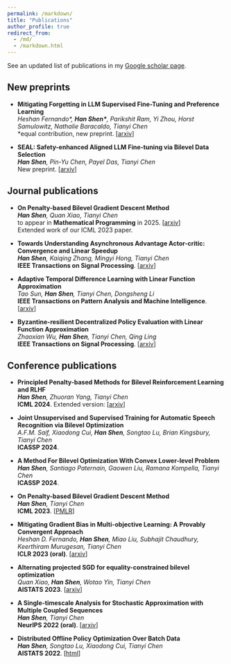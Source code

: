 ```yaml
---
permalink: /markdown/
title: "Publications"
author_profile: true
redirect_from: 
  - /md/
  - /markdown.html
---
```


See an updated list of publications in my [Google scholar page](https://scholar.google.com/citations?user=UeWSr6oAAAAJ&hl=en).

## New preprints

* <b>Mitigating Forgetting in LLM Supervised Fine-Tuning and Preference Learning</b>\
  *Heshan Fernando\*, <b>Han Shen\*</b>, Parikshit Ram, Yi Zhou, Horst Samulowitz, Nathalie Baracaldo, Tianyi Chen*\
  \*equal contribution, new preprint. [[arxiv](https://arxiv.org/abs/2410.15483)]
  
* <b>SEAL: Safety-enhanced Aligned LLM Fine-tuning via Bilevel Data Selection</b>\
  *<b>Han Shen</b>, Pin-Yu Chen, Payel Das, Tianyi Chen*\
  New preprint. [[arxiv](https://arxiv.org/abs/2410.07471)]


## Journal publications

* <b>On Penalty-based Bilevel Gradient Descent Method</b>\
*<b>Han Shen</b>, Quan Xiao, Tianyi Chen*\
to appear in **Mathematical Programming** in 2025. [[arxiv](https://arxiv.org/abs/2302.05185)]\
Extended work of our ICML 2023 paper. 

* <b>Towards Understanding Asynchronous Advantage Actor-critic: Convergence and Linear Speedup</b>\
*<b>Han Shen</b>, Kaiqing Zhang, Mingyi Hong, Tianyi Chen*\
**IEEE Transactions on Signal Processing**. [[arxiv](https://arxiv.org/abs/2012.15511)]

* <b>Adaptive Temporal Difference Learning with Linear Function Approximation</b>\
*Tao Sun, <b>Han Shen</b>, Tianyi Chen, Dongsheng Li*\
**IEEE Transactions on Pattern Analysis and Machine Intelligence**. [[arxiv](https://arxiv.org/abs/2002.08537)]

* <b>Byzantine-resilient Decentralized Policy Evaluation with Linear Function Approximation</b>\
*Zhaoxian Wu, <b>Han Shen</b>, Tianyi Chen, Qing Ling*\
**IEEE Transactions on Signal Processing**. [[arxiv](https://arxiv.org/abs/2009.11146)]


## Conference publications

* <b>Principled Penalty-based Methods for Bilevel Reinforcement Learning and RLHF</b>\
*<b>Han Shen</b>, Zhuoran Yang, Tianyi Chen*\
**ICML 2024**. Extended version: [[arxiv](https://arxiv.org/abs/2402.06886)]

* <b>Joint Unsupervised and Supervised Training for Automatic Speech Recognition via Bilevel Optimization</b>\
*A.F.M. Saif, Xiaodong Cui, <b>Han Shen</b>, Songtao Lu, Brian Kingsbury, Tianyi Chen*\
**ICASSP 2024**.

* <b>A Method For Bilevel Optimization With Convex Lower-level Problem</b>\
*<b>Han Shen</b>, Santiago Paternain, Gaowen Liu, Ramana Kompella, Tianyi Chen*\
**ICASSP 2024**.

* <b>On Penalty-based Bilevel Gradient Descent Method</b>\
*<b>Han Shen</b>, Tianyi Chen*\
**ICML 2023**. [[PMLR](https://proceedings.mlr.press/v202/shen23c.html#:~:text=Further%2C%20we%20propose%20the%20penalty-based%20bilevel%20gradient%20descent,proposed%20algorithm.%20Shen%2C%20H.%20%26%20Chen%2C%20T..%20%282023%29.)]

* <b>Mitigating Gradient Bias in Multi-objective Learning: A Provably Convergent Approach</b>\
*Heshan D. Fernando, <b>Han Shen</b>, Miao Liu, Subhajit Chaudhury, Keerthiram Murugesan, Tianyi Chen*\
**ICLR 2023 (oral)**. [[arxiv](https://arxiv.org/abs/2210.12624)]


* <b>Alternating projected SGD for equality-constrained bilevel optimization</b>\
*Quan Xiao, <b>Han Shen</b>, Wotao Yin, Tianyi Chen*\
**AISTATS 2023**. [[arxiv](https://arxiv.org/abs/2211.07096)]


* <b>A Single-timescale Analysis for Stochastic Approximation with Multiple Coupled Sequences</b>\
*<b>Han Shen</b>, Tianyi Chen*\
**NeurIPS 2022 (oral)**. [[arxiv](https://arxiv.org/abs/2206.10414)]

* <b>Distributed Offline Policy Optimization Over Batch Data</b>\
*<b>Han Shen</b>, Songtao Lu, Xiaodong Cui, Tianyi Chen*\
**AISTATS 2022**. [[html](https://proceedings.mlr.press/v206/shen23b.html)]



<!--
## Locations of key files/directories

* Basic config options: _config.yml
* Top navigation bar config: _data/navigation.yml
* Single pages: _pages/
* Collections of pages are .md or .html files in:
  * _publications/
  * _portfolio/
  * _posts/
  * _teaching/
  * _talks/
* Footer: _includes/footer.html
* Static files (like PDFs): /files/
* Profile image (can set in _config.yml): images/profile.png

## Tips and hints

* Name a file ".md" to have it render in markdown, name it ".html" to render in HTML.
* Go to the [commit list](https://github.com/academicpages/academicpages.github.io/commits/master) (on your repo) to find the last version Github built with Jekyll. 
  * Green check: successful build
  * Orange circle: building
  * Red X: error
  * No icon: not built

## Resources
 * [Liquid syntax guide](https://shopify.github.io/liquid/tags/control-flow/)

## Markdown guide

### Header three

#### Header four

##### Header five

###### Header six

## Blockquotes

Single line blockquote:

> Quotes are cool.

## Tables

### Table 1

| Entry            | Item   |                                                              |
| --------         | ------ | ------------------------------------------------------------ |
| [John Doe](#)    | 2016   | Description of the item in the list                          |
| [Jane Doe](#)    | 2019   | Description of the item in the list                          |
| [Doe Doe](#)     | 2022   | Description of the item in the list                          |

### Table 2

| Header1 | Header2 | Header3 |
|:--------|:-------:|--------:|
| cell1   | cell2   | cell3   |
| cell4   | cell5   | cell6   |
|-----------------------------|
| cell1   | cell2   | cell3   |
| cell4   | cell5   | cell6   |
|=============================|
| Foot1   | Foot2   | Foot3   |

## Definition Lists

Definition List Title
:   Definition list division.

Startup
:   A startup company or startup is a company or temporary organization designed to search for a repeatable and scalable business model.

#dowork
:   Coined by Rob Dyrdek and his personal body guard Christopher "Big Black" Boykins, "Do Work" works as a self motivator, to motivating your friends.

Do It Live
:   I'll let Bill O'Reilly [explain](https://www.youtube.com/watch?v=O_HyZ5aW76c "We'll Do It Live") this one.

## Unordered Lists (Nested)

  * List item one 
      * List item one 
          * List item one
          * List item two
          * List item three
          * List item four
      * List item two
      * List item three
      * List item four
  * List item two
  * List item three
  * List item four

## Ordered List (Nested)

  1. List item one 
      1. List item one 
          1. List item one
          2. List item two
          3. List item three
          4. List item four
      2. List item two
      3. List item three
      4. List item four
  2. List item two
  3. List item three
  4. List item four

## Buttons

Make any link standout more when applying the `.btn` class.

## Notices

**Watch out!** You can also add notices by appending `{: .notice}` to a paragraph.
{: .notice}

## HTML Tags

### Address Tag

<address>
  1 Infinite Loop<br /> Cupertino, CA 95014<br /> United States
</address>

### Anchor Tag (aka. Link)

This is an example of a [link](http://github.com "Github").

### Abbreviation Tag

The abbreviation CSS stands for "Cascading Style Sheets".

*[CSS]: Cascading Style Sheets

### Cite Tag

"Code is poetry." ---<cite>Automattic</cite>

### Code Tag

You will learn later on in these tests that `word-wrap: break-word;` will be your best friend.

### Strike Tag

This tag will let you <strike>strikeout text</strike>.

### Emphasize Tag

The emphasize tag should _italicize_ text.

### Insert Tag

This tag should denote <ins>inserted</ins> text.

### Keyboard Tag

This scarcely known tag emulates <kbd>keyboard text</kbd>, which is usually styled like the `<code>` tag.

### Preformatted Tag

This tag styles large blocks of code.

<pre>
.post-title {
  margin: 0 0 5px;
  font-weight: bold;
  font-size: 38px;
  line-height: 1.2;
  and here's a line of some really, really, really, really long text, just to see how the PRE tag handles it and to find out how it overflows;
}
</pre>

### Quote Tag

<q>Developers, developers, developers&#8230;</q> &#8211;Steve Ballmer

### Strong Tag

This tag shows **bold text**.

### Subscript Tag

Getting our science styling on with H<sub>2</sub>O, which should push the "2" down.

### Superscript Tag

Still sticking with science and Isaac Newton's E = MC<sup>2</sup>, which should lift the 2 up.

### Variable Tag

This allows you to denote <var>variables</var>.
-->
